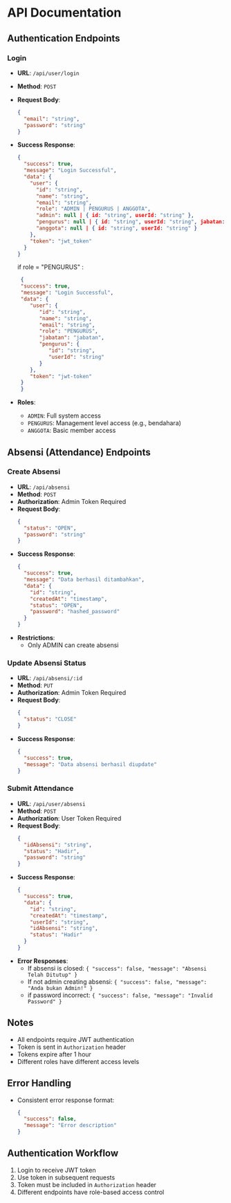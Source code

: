 # API Documentation

## Authentication Endpoints

### Login
- **URL**: `/api/user/login`
- **Method**: `POST`
- **Request Body**:
  ```json
  {
    "email": "string",
    "password": "string"
  }
  ```
- **Success Response**:
  ```json
  {
    "success": true,
    "message": "Login Successful",
    "data": {
      "user": {
        "id": "string",
        "name": "string",
        "email": "string",
        "role": "ADMIN | PENGURUS | ANGGOTA",
        "admin": null | { id: "string", userId: "string" },
        "pengurus": null | { id: "string", userId: "string", jabatan: "string" },
        "anggota": null | { id: "string", userId: "string" }
      },
      "token": "jwt_token"
    }
  }
  ```
  if role = "PENGURUS" : <br>
  ```json
   {
   "success": true,
   "message": "Login Successful",
   "data": {
      "user": {
         "id": "string",
         "name": "string",
         "email": "string",
         "role": "PENGURUS",
         "jabatan": "jabatan",
         "pengurus": {
            "id": "string",
            "userId": "string"
         }
      },
      "token": "jwt-token"
   }
   }
  ```

- **Roles**:
  - `ADMIN`: Full system access
  - `PENGURUS`: Management level access (e.g., bendahara)
  - `ANGGOTA`: Basic member access

## Absensi (Attendance) Endpoints

### Create Absensi
- **URL**: `/api/absensi`
- **Method**: `POST`
- **Authorization**: Admin Token Required
- **Request Body**:
  ```json
  {
    "status": "OPEN",
    "password": "string"
  }
  ```
- **Success Response**:
  ```json
  {
    "success": true,
    "message": "Data berhasil ditambahkan",
    "data": {
      "id": "string",
      "createdAt": "timestamp",
      "status": "OPEN",
      "password": "hashed_password"
    }
  }
  ```
- **Restrictions**:
  - Only ADMIN can create absensi

### Update Absensi Status
- **URL**: `/api/absensi/:id`
- **Method**: `PUT`
- **Authorization**: Admin Token Required
- **Request Body**:
  ```json
  {
    "status": "CLOSE"
  }
  ```
- **Success Response**:
  ```json
  {
    "success": true,
    "message": "Data absensi berhasil diupdate"
  }
  ```

### Submit Attendance
- **URL**: `/api/user/absensi`
- **Method**: `POST`
- **Authorization**: User Token Required
- **Request Body**:
  ```json
  {
    "idAbsensi": "string",
    "status": "Hadir",
    "password": "string"
  }
  ```
- **Success Response**:
  ```json
  {
    "success": true,
    "data": {
      "id": "string",
      "createdAt": "timestamp",
      "userId": "string",
      "idAbsensi": "string",
      "status": "Hadir"
    }
  }
  ```
- **Error Responses**:
  - If absensi is closed: `{ "success": false, "message": "Absensi Telah Ditutup" }`
  - If not admin creating absensi: `{ "success": false, "message": "Anda bukan Admin!" }`
  - if password incorrect: `{ "success": false, "message": "Invalid Password" }`

## Notes
- All endpoints require JWT authentication
- Token is sent in `Authorization` header
- Tokens expire after 1 hour
- Different roles have different access levels

## Error Handling
- Consistent error response format:
  ```json
  {
    "success": false,
    "message": "Error description"
  }
  ```

## Authentication Workflow
1. Login to receive JWT token
2. Use token in subsequent requests
3. Token must be included in `Authorization` header
4. Different endpoints have role-based access control